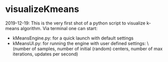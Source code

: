 # visualizeKmeans

2019-12-19:
This is the very first shot of a python script to visualize k-means algorithm.
Via terminal one can start:
  - kMeansEngine.py: for a quick launch with default settings
  - kMeansUI.py: for running the engine with user defined settings: \\
    (number of samples, number of initial (random) centers, number of max iterations, updates per second)
                 
